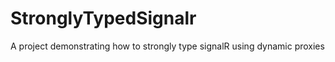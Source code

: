 StronglyTypedSignalr
====================

A project demonstrating how to strongly type signalR using dynamic proxies
